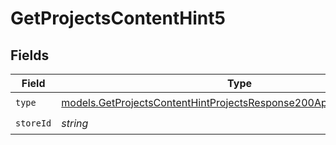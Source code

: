 # GetProjectsContentHint5


## Fields

| Field                                                                                                                                            | Type                                                                                                                                             | Required                                                                                                                                         | Description                                                                                                                                      |
| ------------------------------------------------------------------------------------------------------------------------------------------------ | ------------------------------------------------------------------------------------------------------------------------------------------------ | ------------------------------------------------------------------------------------------------------------------------------------------------ | ------------------------------------------------------------------------------------------------------------------------------------------------ |
| `type`                                                                                                                                           | [models.GetProjectsContentHintProjectsResponse200ApplicationJSONType](../models/getprojectscontenthintprojectsresponse200applicationjsontype.md) | :heavy_check_mark:                                                                                                                               | N/A                                                                                                                                              |
| `storeId`                                                                                                                                        | *string*                                                                                                                                         | :heavy_check_mark:                                                                                                                               | N/A                                                                                                                                              |